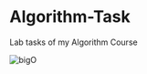 # Algorithm-Task
Lab tasks of my Algorithm Course

![bigO](https://github.com/IshtishadAlamTishad/Algorithm-Task/assets/96460346/309a1c02-677a-4d0e-91c0-a3574f202bac)
